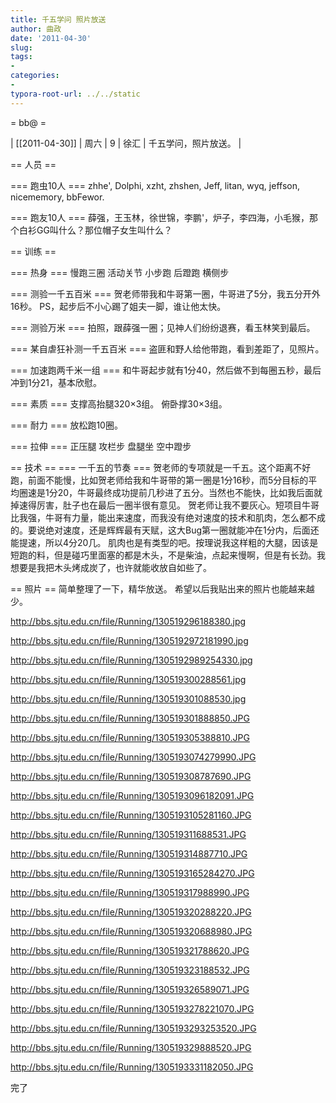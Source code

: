 ```yaml
---
title: 千五学问 照片放送
author: 曲政
date: '2011-04-30'
slug: 
tags:
- 
categories:
- 
typora-root-url: ../../static
---
```


= bb@  =

| [[2011-04-30]] | 周六 | 9 | 徐汇 | 千五学问，照片放送。 |

== 人员 ==

=== 跑虫10人 ===
zhhe', Dolphi, xzht, zhshen, Jeff, litan, wyq, jeffson, nicememory, bbFewor.

=== 跑友10人 ===
薛强，王玉林，徐世锦，李鹏'，炉子，李四海，小毛猴，那个白衫GG叫什么？那位帽子女生叫什么？

== 训练 ==

=== 热身 ===
慢跑三圈
活动关节
小步跑
后蹬跑
横侧步

=== 测验一千五百米 ===
贺老师带我和牛哥第一圈，牛哥进了5分，我五分开外16秒。
PS，起步后不小心踢了姐夫一脚，谁让他太快。

=== 测验万米 ===
拍照，跟薛强一圈；见神人们纷纷退赛，看玉林笑到最后。

=== 某自虐狂补测一千五百米 ===
盗匪和野人给他带跑，看到差距了，见照片。

=== 加速跑两千米一组 ===
和牛哥起步就有1分40，然后做不到每圈五秒，最后冲到1分21，基本欣慰。

=== 素质 ===
支撑高抬腿320×3组。
俯卧撑30×3组。

=== 耐力 ===
放松跑10圈。

=== 拉伸 ===
正压腿
攻栏步
盘腿坐
空中蹬步

== 技术 ==
=== 一千五的节奏 ===
	贺老师的专项就是一千五。这个距离不好跑，前面不能慢，比如贺老师给我和牛哥带的第一圈是1分16秒，而5分目标的平均圈速是1分20，牛哥最终成功提前几秒进了五分。当然也不能快，比如我后面就掉速得厉害，肚子也在最后一圈半很有意见。
	贺老师让我不要灰心。短项目牛哥比我强，牛哥有力量，能出来速度，而我没有绝对速度的技术和肌肉，怎么都不成的。要说绝对速度，还是辉辉最有天赋，这大Bug第一圈就能冲在1分内，后面还能提速，所以4分20几。
	肌肉也是有类型的吧。按理说我这样粗的大腿，因该是短跑的料，但是碰巧里面塞的都是木头，不是柴油，点起来慢啊，但是有长劲。我想要是我把木头烤成炭了，也许就能收放自如些了。

== 照片 ==
	简单整理了一下，精华放送。
	希望以后我贴出来的照片也能越来越少。

http://bbs.sjtu.edu.cn/file/Running/130519296188380.jpg 

http://bbs.sjtu.edu.cn/file/Running/1305192972181990.jpg 

http://bbs.sjtu.edu.cn/file/Running/1305192989254330.jpg 

http://bbs.sjtu.edu.cn/file/Running/130519300288561.jpg 

http://bbs.sjtu.edu.cn/file/Running/130519301088530.jpg 

http://bbs.sjtu.edu.cn/file/Running/130519301888850.JPG 

http://bbs.sjtu.edu.cn/file/Running/130519305388810.JPG 

http://bbs.sjtu.edu.cn/file/Running/1305193074279990.JPG 

http://bbs.sjtu.edu.cn/file/Running/130519308787690.JPG 

http://bbs.sjtu.edu.cn/file/Running/1305193096182091.JPG 

http://bbs.sjtu.edu.cn/file/Running/1305193105281160.JPG 

http://bbs.sjtu.edu.cn/file/Running/130519311688531.JPG 

http://bbs.sjtu.edu.cn/file/Running/130519314887710.JPG 

http://bbs.sjtu.edu.cn/file/Running/1305193165284270.JPG 

http://bbs.sjtu.edu.cn/file/Running/130519317988990.JPG 

http://bbs.sjtu.edu.cn/file/Running/130519320288220.JPG 

http://bbs.sjtu.edu.cn/file/Running/130519320688980.JPG 

http://bbs.sjtu.edu.cn/file/Running/130519321788620.JPG 

http://bbs.sjtu.edu.cn/file/Running/130519323188532.JPG 

http://bbs.sjtu.edu.cn/file/Running/130519326589071.JPG 

http://bbs.sjtu.edu.cn/file/Running/1305193278221070.JPG 

http://bbs.sjtu.edu.cn/file/Running/1305193293253520.JPG 

http://bbs.sjtu.edu.cn/file/Running/130519329888520.JPG 

http://bbs.sjtu.edu.cn/file/Running/1305193331182050.JPG 

完了